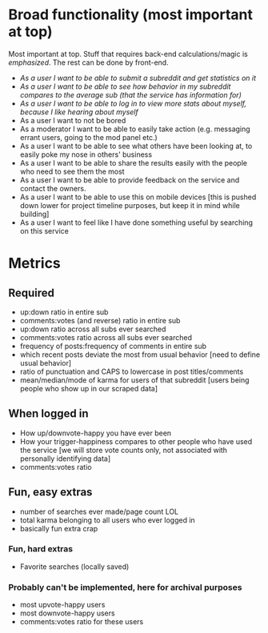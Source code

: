 # Broad functionality (most important at top)

Most important at top. Stuff that requires back-end calculations/magic is *emphasized*. The rest can be done by front-end.
- *As a user I want to be able to submit a subreddit and get statistics on it*
- *As a user I want to be able to see how behavior in my subreddit compares to the average sub (that the service has information for)*
- *As a user I want to be able to log in to view more stats about myself, because I like hearing about myself*
- As a user I want to not be bored 
- As a moderator I want to be able to easily take action (e.g. messaging errant users, going to the mod panel etc.)
- As a user I want to be able to see what others have been looking at, to easily poke my nose in others' business
- As a user I want to be able to share the results easily with the people who need to see them the most
- As a user I want to be able to provide feedback on the service and contact the owners.
- As a user I want to be able to use this on mobile devices [this is pushed down lower for project timeline purposes, but keep it in mind while building]
- As a user I want to feel like I have done something useful by searching on this service

# Metrics 
## Required
- up:down ratio in entire sub
- comments:votes (and reverse) ratio in entire sub
- up:down ratio across all subs ever searched
- comments:votes ratio across all subs ever searched
- frequency of posts:frequency of comments in entire sub
- which recent posts deviate the most from usual behavior [need to define usual behavior]
- ratio of punctuation and CAPS to lowercase in post titles/comments
- mean/median/mode of karma for users of that subreddit [users being people who show up in our scraped data]

## When logged in
- How up/downvote-happy you have ever been
- How your trigger-happiness compares to other people who have used the service [we will store vote counts only, not associated with personally identifying data]
- comments:votes ratio

## Fun, easy extras
- number of searches ever made/page count LOL
- total karma belonging to all users who ever logged in
- basically fun extra crap

### Fun, hard extras
- Favorite searches (locally saved)

### Probably can't be implemented, here for archival purposes
- most upvote-happy users
- most downvote-happy users
- comments:votes ratio for these users
